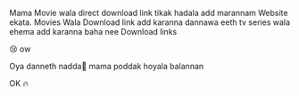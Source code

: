 Mama Movie wala direct download link tikak hadala add marannam Website ekata. Movies Wala Download link add karanna dannawa eeth tv series wala ehema add karanna baha nee Download links

😢 ow
 
Oya danneth nadda🥸 mama poddak hoyala balannan

OK 🔥
